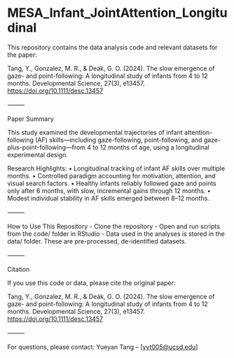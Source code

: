 
# MESA_Infant_JointAttention_Longitudinal

This repository contains the data analysis code and relevant datasets for the paper:

Tang, Y., Gonzalez, M. R., & Deák, G. O. (2024).
The slow emergence of gaze- and point-following: A longitudinal study of infants from 4 to 12 months.
Developmental Science, 27(3), e13457.
https://doi.org/10.1111/desc.13457

⸻

Paper Summary

This study examined the developmental trajectories of infant attention-following (AF) skills—including gaze-following, point-following, and gaze-plus-point-following—from 4 to 12 months of age, using a longitudinal experimental design.

Research Highlights:
    •    Longitudinal tracking of infant AF skills over multiple months.
    •    Controlled paradigm accounting for motivation, attention, and visual search factors.
    •    Healthy infants reliably followed gaze and points only after 6 months, with slow, incremental gains through 12 months.
    •    Modest individual stability in AF skills emerged between 8–12 months.

⸻

How to Use This Repository
    - Clone the repository
    - Open and run scripts from the code/ folder in RStudio
    - Data used in the analyses is stored in the data/ folder. These are pre-processed, de-identified datasets.

⸻

Citation

If you use this code or data, please cite the original paper:

Tang, Y., Gonzalez, M. R., & Deák, G. O. (2024).
The slow emergence of gaze- and point-following: A longitudinal study of infants from 4 to 12 months.
Developmental Science, 27(3), e13457. https://doi.org/10.1111/desc.13457

⸻

For questions, please contact:
Yueyan Tang – [yyt005@ucsd.edu]


